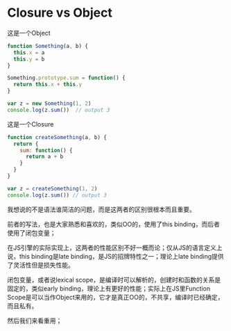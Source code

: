 # Closure vs Object

这是一个Object

```javascript
function Something(a, b) {
  this.x = a
  this.y = b
}

Something.prototype.sum = function() {
  return this.x + this.y
}

var z = new Something(1, 2)
console.log(z.sum())  // output 3
```

这是一个Closure

```javascript
function createSomething(a, b) {
  return {
    sum: function() {
      return a + b
    }
  }
}

var z = createSomething(1, 2)
console.log(z.sum()) // output 3
````

我想说的不是语法谁简洁的问题，而是这两者的区别很根本而且重要。

前者的写法，也是大家熟悉和喜欢的，类似OO的，使用了this binding，而后者使用了闭包变量；

在JS引擎的实际实现上，这两者的性能区别不好一概而论；仅从JS的语言定义上说，this binding是late binding，是JS的招牌特性之一；理论上late binding提供了灵活性但是损失性能。

闭包变量，或者说lexical scope，是编译时可以解析的，创建时和函数的关系是固定的，类似early binding，理论上有更好的性能；实际上在JS里Function Scope是可以当作Object来用的，它才是真正OO的，不共享，编译时已经确定，而且私有。

然后我们来看重用；



